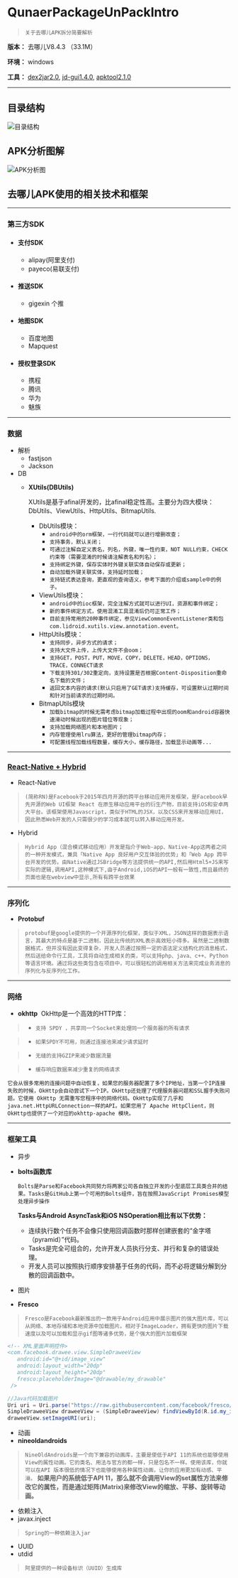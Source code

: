 # QunaerPackageUnPackIntro
> `关于去哪儿APK拆分简要解析`

 **版本：** 去哪儿V8.4.3 （33.1M）
 
 **环境：** windows
 
 **工具：** [dex2jar2.0](http://code.google.com/p/dex2jar/downloads/list), [jd-gui1.4.0](http://jd.benow.ca/), [apktool2.1.0](https://code.google.com/p/android-apktool/downloads/list)

------
## 目录结构
![目录结构](/image/package_structure.png)

## APK分析图解
![APK分析图](/image/apk_unpack.png)

## 去哪儿APK使用的相关技术和框架

------
### 第三方SDK
* #### 支付SDK
  * alipay(阿里支付)
  * payeco(易联支付)

* #### 推送SDK
  * gigexin 个推

* #### 地图SDK
  * 百度地图
  * Mapquest

* #### 授权登录SDK
  * 携程
  * 腾讯
  * 华为
  * 魅族
  
------
### 数据
* 解析
  * fastjson
  * Jackson
* DB
  * **XUtils(DBUtils)**
  
    XUtils是基于afinal开发的，比afinal稳定性高。主要分为四大模块：DbUtils、ViewUtils、HttpUtils、BitmapUtils.
  
    * DbUtils模块：    
      * `android中的orm框架，一行代码就可以进行增删改查；`
      * `支持事务，默认关闭；`
      * `可通过注解自定义表名，列名，外键，唯一性约束，NOT NULL约束，CHECK约束等（需要混淆的时候请注解表名和列名）；`
      * `支持绑定外键，保存实体时外键关联实体自动保存或更新；`
      * `自动加载外键关联实体，支持延时加载；`
      * `支持链式表达查询，更直观的查询语义，参考下面的介绍或sample中的例子。`
    * ViewUtils模块：
      * `android中的ioc框架，完全注解方式就可以进行UI，资源和事件绑定；`
      * `新的事件绑定方式，使用混淆工具混淆后仍可正常工作；`
      * `目前支持常用的20种事件绑定，参见ViewCommonEventListener类和包com.lidroid.xutils.view.annotation.event。`
    * HttpUtils模块：
      * `支持同步，异步方式的请求；`
      * `支持大文件上传，上传大文件不会oom；`
      * `支持GET，POST，PUT，MOVE，COPY，DELETE，HEAD，OPTIONS，TRACE，CONNECT请求`
      * `下载支持301/302重定向，支持设置是否根据Content-Disposition重命名下载的文件；`
      * `返回文本内容的请求(默认只启用了GET请求)支持缓存，可设置默认过期时间和针对当前请求的过期时间。`
    * BitmapUtils模块
      * `加载bitmap的时候无需考虑bitmap加载过程中出现的oom和android容器快速滑动时候出现的图片错位等现象；`
      * `支持加载网络图片和本地图片；`
      * `内存管理使用lru算法，更好的管理bitmap内存；`
      * `可配置线程加载线程数量，缓存大小，缓存路径，加载显示动画等...`


------
### [React-Native + Hybrid](http://www.cnblogs.com/dailc/archive/2016/10/04/5930238.html)
 * React-Native
 
 > `(简称RN)是Facebook于2015年四月开源的跨平台移动应用开发框架，是Facebook早先开源的Web UI框架 React 在原生移动应用平台的衍生产物，目前支持iOS和安卓两大平台。该框架使用Javascript，类似于HTML的JSX，以及CSS来开发移动应用UI，因此熟悉Web开发的人只需很少的学习成本就可以转入移动应用开发。`
 * Hybrid
 
 > `Hybrid App（混合模式移动应用）开发是指介于Web-app、Native-App这两者之间的一种开发模式，兼具「Native App 良好用户交互体验的优势」和「Web App 跨平台开发的优势。由Native通过JSBridge等方法提供统一的API,然后用Html5+JS来写实际的逻辑,调用API,这种模式下,由于Android,iOS的API一般有一致性,而且最终的页面也是在webview中显示,所有有跨平台效果`

------
### 序列化
* **Protobuf**

 > `protobuf是google提供的一个开源序列化框架，类似于XML，JSON这样的数据表示语言，其最大的特点是基于二进制，因此比传统的XML表示高效短小得多。虽然是二进制数据格式，但并没有因此变得复杂，开发人员通过按照一定的语法定义结构化的消息格式，然后送给命令行工具，工具将自动生成相关的类，可以支持php、java、c++、Python等语言环境。通过将这些类包含在项目中，可以很轻松的调用相关方法来完成业务消息的序列化与反序列化工作。`
 
------
### 网络
* **okhttp** 
  OkHttp是一个高效的HTTP库：
  
> * `支持 SPDY ，共享同一个Socket来处理同一个服务器的所有请求`

> * `如果SPDY不可用，则通过连接池来减少请求延时`

> * `无缝的支持GZIP来减少数据流量`

> * `缓存响应数据来减少重复的网络请求`

    它会从很多常用的连接问题中自动恢复，如果您的服务器配置了多个IP地址，当第一个IP连接失败的时候，OkHttp会自动尝试下一个IP。OkHttp还处理了代理服务器问题和SSL握手失败问题。它使用 OkHttp 无需重写您程序中的网络代码。OkHttp实现了几乎和java.net.HttpURLConnection一样的API。如果您用了 Apache HttpClient，则OkHttp也提供了一个对应的okhttp-apache 模块。
    
------
### 框架工具

* 异步
 * **bolts函数库**
  
     `Bolts是Parse和Facebook共同努力将两家公司各自独立开发的小型底层工具类合并的结果。Tasks是GitHub上第一个可用的Bolts组件，旨在按照JavaScript Promises模型处理异步操作`
  
      **Tasks与Android AsyncTask和iOS NSOperation相比有以下优势：**
  
      * 连续执行数个任务不会像只使用回调函数时那样创建嵌套的“金字塔（pyramid）”代码。
      * Tasks是完全可组合的，允许开发人员执行分支、并行和复杂的错误处理。
      * 开发人员可以按照执行顺序安排基于任务的代码，而不必将逻辑分解到分散的回调函数中。
      
* 图片
 * **Fresco**
 
 > `Fresco是Facebook最新推出的一款用于Android应用中展示图片的强大图片库，可以从网络、本地存储和本地资源中加载图片。相对于ImageLoader，拥有更快的图片下载速度以及可以加载和显示gif图等诸多优势，是个强大的图片加载框架`
 
 ```html
 <!-- XML里面声明控件>
 <com.facebook.drawee.view.SimpleDraweeView
    android:id="@+id/image_view"
    android:layout_width="20dp"
    android:layout_height="20dp"
    fresco:placeholderImage="@drawable/my_drawable"
  />
 ```
 
 ```java
 //Java代码加载图片
 Uri uri = Uri.parse("https://raw.githubusercontent.com/facebook/fresco/gh-pages/static/fresco-logo.png");
 SimpleDraweeView draweeView = (SimpleDraweeView) findViewById(R.id.my_image_view);
 draweeView.setImageURI(uri);
 ```

* 动画
 * **nineoldandroids**
 
 > `NineOldAndroids是一个向下兼容的动画库，主要是使低于API 11的系统也能够使用View的属性动画。它的类名、用法与官方的都一样，只是包名不一样。使用该库，你就可以在API 版本很低的情况下也能够使用各种属性动画，让你的应用更加有动感、平滑。` **如果用户的系统低于API 11，那么就不会调用View的set属性方法来修改它的属性，而是通过矩阵(Matrix)来修改View的缩放、平移、旋转等动画。**
 
* 依赖注入
 * javax.inject
 
 > `Spring的一种依赖注入jar`
 
* UUID
 * utdid
 
 > `阿里提供的一种设备标识（UUID）生成库`



